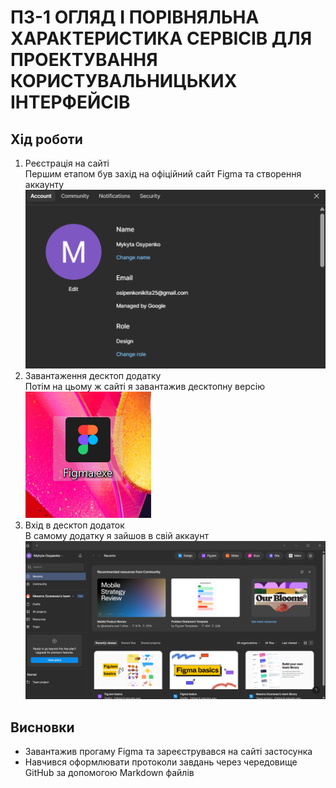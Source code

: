 # ПЗ-1 ОГЛЯД І ПОРІВНЯЛЬНА ХАРАКТЕРИСТИКА СЕРВІСІВ ДЛЯ ПРОЕКТУВАННЯ КОРИСТУВАЛЬНИЦЬКИХ ІНТЕРФЕЙСІВ
## Хід роботи
1. Реєстрація на сайті  
Першим етапом був захід на офіційний сайт Figma та створення аккаунту
![Account](images/image2.png)
2. Завантаження десктоп додатку  
Потім на цьому ж сайті я завантажив десктопну версію  
![App](images/image1.png)
3. Вхід в десктоп додаток  
В самому додатку я зайшов в свій аккаунт
![Login](images/image3.png)
## Висновки
- Завантажив прогаму Figma та зареєструвався на сайті застосунка
- Навчився оформлювати протоколи завдань через чередовище GitHub за допомогою Markdown файлів
